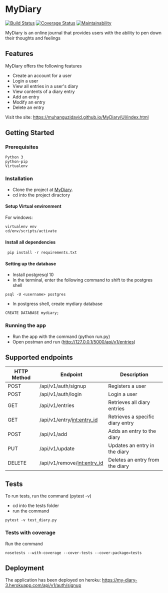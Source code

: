 # MyDiary
[![Build Status](https://travis-ci.com/MuhanguziDavid/MyDiary.svg?branch=challenge-3)](https://travis-ci.com/MuhanguziDavid/MyDiary)
[![Coverage Status](https://coveralls.io/repos/github/MuhanguziDavid/MyDiary/badge.svg?branch=challenge-3)](https://coveralls.io/github/MuhanguziDavid/MyDiary?branch=challenge-3)
[![Maintainability](https://api.codeclimate.com/v1/badges/c48c9fc84c9e037b3304/maintainability)](https://codeclimate.com/github/MuhanguziDavid/MyDiary/maintainability)

MyDiary is an online journal that provides users with the ability to pen down their thoughts and feelings

## Features
MyDiary offers the following features
* Create an account for a user
* Login a user
* View all entries in a user's diary
* View contents of a diary entry
* Add an entry
* Modify an entry
* Delete an entry

Visit the site:
https://muhanguzidavid.github.io/MyDiary/UI/index.html

## Getting Started

### Prerequisites
```
Python 3
python-pip
Virtualenv
```

### Installation

* Clone the project at [MyDiary](https://github.com/MuhanguziDavid/MyDiary).
* cd into the project diractory

#### Setup Virtual environment
For windows:
```
virtualenv env
cd/env/scripts/activate
```

#### Install all dependencies
```
 pip install -r requirements.txt
```

#### Setting up the database
* Install postgresql 10
* In the terminal, enter the following command to shift to the postgres shell
```
psql -U <username> postgres
```
* In postgress shell, create mydiary database
```
CREATE DATABASE mydiary;
```

### Running the app
* Run the app with the command (python run.py)
* Open postman and run (http://127.0.0.1/5000/api/v1/entries)

## Supported endpoints
HTTP Method | Endpoint | Description
------------ | ------------- | -------------
POST| /api/v1/auth/signup| Registers a user
POST| /api/v1/auth/login| Login a user
GET| /api/v1/entries| Retrieves all diary entries
GET| /api/v1/entry/<int:entry_id>| Retrieves a specific diary entry
POST| /api/v1/add| Adds an entry to the diary
PUT| /api/v1/update| Updates an entry in the diary
DELETE| /api/v1/remove/<int:entry_id>| Deletes an entry from the diary

## Tests

To run tests, run the command (pytest -v)

* cd into the tests folder
* run the command 
```
pytest -v test_diary.py
```

### Tests with coverage
Run the command
```
nosetests --with-coverage --cover-tests --cover-package=tests
```

## Deployment
The application has been deployed on heroku:
https://my-diary-3.herokuapp.com/api/v1/auth/signup
